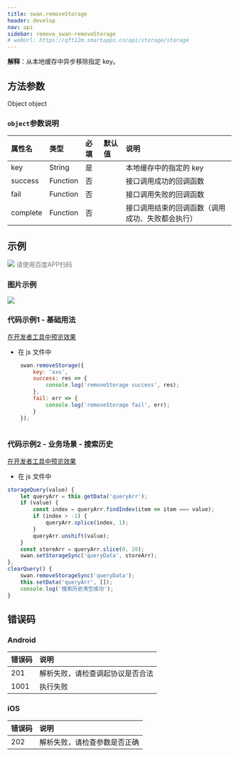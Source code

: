 ```yaml
---
title: swan.removeStorage
header: develop
nav: api
sidebar: remove_swan-removeStorage
# webUrl: https://qft12m.smartapps.cn/api/storage/storage
---
```


 


**解释**：从本地缓存中异步移除指定 key。

 
## 方法参数

Object object

### `object`参数说明  

|属性名 |类型  |必填 | 默认值 |说明|
|:---- |:---- |:---- |:----|:----|
|key |String  |是  | | 本地缓存中的指定的 key|
|success |Function  |  否  | | 接口调用成功的回调函数|
|fail |   Function  |  否  | |  接口调用失败的回调函数|
|complete  |  Function  |  否  | | 接口调用结束的回调函数（调用成功、失败都会执行）|

## 示例

 

<div class='scan-code-container'>
    <img src="https://b.bdstatic.com/miniapp/assets/images/doc_demo/fragment_removeStorage.png" class="demo-qrcode-image" />
    <font color=#777 12px>请使用百度APP扫码</font>
</div>

### 图片示例 
<div class="m-doc-custom-examples">
    <div class="m-doc-custom-examples-correct">
        <img src="https://b.bdstatic.com/miniapp/images/removekey.gif">
    </div>
    <div class="m-doc-custom-examples-correct">
        <img src=" ">
    </div>
    <div class="m-doc-custom-examples-correct">
        <img src=" ">
    </div>     
</div>
 

### 代码示例1 - 基础用法 


<a href="swanide://fragment/f207f3e068fe5be65a44064b8e62038f1573635193397" title="在开发者工具中预览效果" target="_self">在开发者工具中预览效果</a>

* 在 js 文件中

```js
    swan.removeStorage({
        key: 'xxx',
        success: res => {
            console.log('removeStorage success', res);
        },
        fail: err => {
            console.log('removeStorage fail', err);
        }
    });
   
```

### 代码示例2 - 业务场景 - 搜索历史 


<a href="swanide://fragment/8145ede74de8e44e4a763ba97e80865e1575451221886" title="在开发者工具中预览效果" target="_self">在开发者工具中预览效果</a>

* 在 js 文件中

```js
storageQuery(value) {
    let queryArr = this.getData('queryArr');
    if (value) {
        const index = queryArr.findIndex(item => item === value);
        if (index > -1) {
            queryArr.splice(index, 1);
        }
        queryArr.unshift(value);
    }
    const storeArr = queryArr.slice(0, 20);
    swan.setStorageSync('queryData', storeArr);
},
clearQuery() {
    swan.removeStorageSync('queryData');
    this.setData('queryArr', []);
    console.log('搜索历史清空成功');
}
```



## 错误码
### Android

|错误码|说明|
|:--|:--|
|201|解析失败，请检查调起协议是否合法|
|1001|执行失败|

### iOS

|错误码|说明|
|:--|:--|
|202|解析失败，请检查参数是否正确  |

